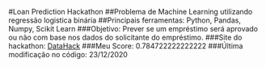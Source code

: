 #Loan Prediction Hackathon
##Problema de Machine Learning utilizando regressão logistica binária
##Principais ferramentas: Python, Pandas, Numpy, Scikit Learn
###Objetivo: Prever se um empréstimo será aprovado ou não com base nos dados do solicitante do empréstimo.
###Site do hackathon: [DataHack](https://datahack.analyticsvidhya.com/contest/practice-problem-loan-prediction-iii/#LeaderBoard)
###Meu Score: 0.784722222222222
###Última modificação no código: 23/12/2020 
